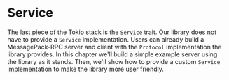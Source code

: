 # Service

The last piece of the Tokio stack is the `Service` trait. Our library does not
have to provide a `Service` implementation. Users can already build a
MessagePack-RPC server and client with the `Protocol` implementation the
library provides. In this chapter we'll build a simple example server using the
library as it stands. Then, we'll show how to provide a custom `Service`
implementation to make the library more user friendly.
